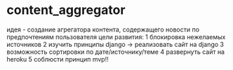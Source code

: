 # content_aggregator
идея - создание агрегатора контента, содержащего новости по предпочтениям пользователя
цели развития: 
  1 блокировка нежелаемых источников
  2 изучить принципы django -> реализовать сайт на django
  3 возможность сортировки по дате/источнику/теме
  4 развернуть сайт на heroku
  5 соблюсти принцип mvp!!
  
